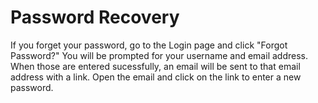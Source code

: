 # Password Recovery
If you forget your password, go to the Login page and click "Forgot Password?"
You will be prompted for your username and email address. When those are entered
sucessfully, an email will be sent to that email address with a link. Open the
email and click on the link to enter a new password.

